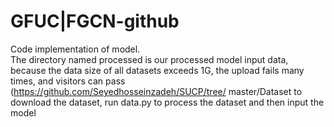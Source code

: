 # GFUC|FGCN-github
Code implementation of model.<br>
The directory named processed is our processed model input data, because the data size of all datasets exceeds 1G, the upload fails many times, and visitors can pass (https://github.com/Seyedhosseinzadeh/SUCP/tree/ master/Dataset to download the dataset, run data.py to process the dataset and then input the model
